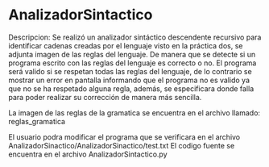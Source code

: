 # AnalizadorSintactico

Descripcion: 
Se realizó un analizador sintáctico descendente recursivo para identificar cadenas creadas por el lenguaje visto en la práctica dos, se adjunta imagen de las reglas del lenguaje. De manera que se detecte si un programa escrito con las reglas del lenguaje es correcto o no. El programa será valido si se respetan todas las reglas del lenguaje, de lo contrario se mostrar un error en pantalla informando que el programa no es valido ya que no se ha respetado alguna regla, además, se especificara donde falla para poder realizar su corrección de manera más sencilla.  

La imagen de las reglas de la gramatica se encuentra en el archivo llamado: reglas_gramatica

El usuario podra modificar el programa que se verificara en el archivo AnalizadorSinactico/AnalizadorSinactico/test.txt
El codigo fuente se encuentra en el archivo AnalizadorSintactico.py
